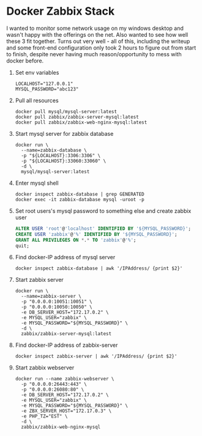 # Docker Zabbix Stack

I wanted to monitor some network usage on my windows desktop and wasn't happy with the offerings on the net.
Also wanted to see how well these 3 fit together.
Turns out very well - all of this, including the writeup and some front-end configuration only took 2 hours to figure out from start to finish, despite never having much reason/opportunity to mess with docker before.

1. Set env variables

    ```shell
    LOCALHOST="127.0.0.1"
    MYSQL_PASSWORD="abc123"
    ```

1. Pull all resources

    ```shell
    docker pull mysql/mysql-server:latest
    docker pull zabbix/zabbix-server-mysql:latest
    docker pull zabbix/zabbix-web-nginx-mysql:latest
    ```

1. Start mysql server for zabbix database

    ```shell
    docker run \
      --name=zabbix-database \
      -p "${LOCALHOST}:3306:3306" \
      -p "${LOCALHOST}:33060:33060" \
      -d \
      mysql/mysql-server:latest
    ```

1. Enter mysql shell

    ```shell
    docker inspect zabbix-database | grep GENERATED
    docker exec -it zabbix-database mysql -uroot -p
    ```

1. Set root users's mysql password to something else and create zabbix user

    ```sql
    ALTER USER 'root'@'localhost' IDENTIFIED BY '${MYSQL_PASSWORD}';
    CREATE USER 'zabbix'@'%' IDENTIFIED BY '${MYSQL_PASSWORD}';
    GRANT ALL PRIVILEGES ON *.* TO 'zabbix'@'%';
    quit;
    ```

1. Find docker-IP address of mysql server

    ```shell
    docker inspect zabbix-database | awk '/IPAddress/ {print $2}'
    ```

1. Start zabbix server

    ```shell
    docker run \
      --name=zabbix-server \
      -p "0.0.0.0:10051:10051" \
      -p "0.0.0.0:10050:10050" \
      -e DB_SERVER_HOST="172.17.0.2" \
      -e MYSQL_USER="zabbix" \
      -e MYSQL_PASSWORD="${MYSQL_PASSWORD}" \
      -d \
      zabbix/zabbix-server-mysql:latest
    ```

1. Find docker-IP address of zabbix-server

    ```shell
    docker inspect zabbix-server | awk '/IPAddress/ {print $2}'
    ```

1. Start zabbix webserver

    ```shell
    docker run --name zabbix-webserver \
      -p "0.0.0.0:26443:443" \
      -p "0.0.0.0:26080:80" \
      -e DB_SERVER_HOST="172.17.0.2" \
      -e MYSQL_USER="zabbix" \
      -e MYSQL_PASSWORD="${MYSQL_PASSWORD}" \
      -e ZBX_SERVER_HOST="172.17.0.3" \
      -e PHP_TZ="EST" \
      -d \
      zabbix/zabbix-web-nginx-mysql
    ```
